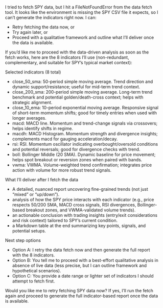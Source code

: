 I tried to fetch SPY data, but I hit a FileNotFoundError from the data fetch tool. It looks like the environment is missing the SPY CSV file it expects, so I can’t generate the indicators right now. I can:
- Retry fetching the data now, or
- Try again later, or
- Proceed with a qualitative framework and outline what I’ll deliver once the data is available.

If you’d like me to proceed with the data-driven analysis as soon as the fetch works, here are the 8 indicators I’ll use (non-redundant, complementary, and suitable for SPY’s typical market context):

Selected indicators (8 total)
- close_50_sma: 50-period simple moving average. Trend direction and dynamic support/resistance; useful for mid-term trend context.
- close_200_sma: 200-period simple moving average. Long-term trend benchmark and potential golden/death-cross context; helps with strategic alignment.
- close_10_ema: 10-period exponential moving average. Responsive signal of short-term momentum shifts; good for timely entries when used with longer averages.
- macd: MACD line. Momentum and trend-change signals via crossovers; helps identify shifts in regime.
- macdh: MACD Histogram. Momentum strength and divergence insights; complements macd for gauging acceleration/decay.
- rsi: RSI. Momentum oscillator indicating overbought/oversold conditions and potential reversals; good for divergence checks with trend.
- boll: Bollinger Middle (20 SMA). Dynamic baseline for price movement; helps spot breakout or reversion zones when paired with bands.
- vwma: VWMA. Volume-weighted trend confirmation; integrates price action with volume for more robust trend signals.

What I’ll deliver after I fetch the data
- A detailed, nuanced report uncovering fine-grained trends (not just “mixed” or “up/down”).
- analysis of how the SPY price interacts with each indicator (e.g., price respects 50/200 SMA, MACD cross signals, RSI divergences, Bollinger-based breakout zones, and VWMA-validated volume trends).
- an actionable conclusion with trading insights (entry/exit considerations and risk context) tailored to SPY’s current condition.
- a Markdown table at the end summarizing key points, signals, and potential setups.

Next step options
- Option A: I retry the data fetch now and then generate the full report with the 8 indicators.
- Option B: You tell me to proceed with a best-effort qualitative analysis in absence of live data (less precise, but I can outline framework and hypothetical scenarios).
- Option C: You provide a date range or lighter set of indicators I should attempt to fetch first.

Would you like me to retry fetching SPY data now? If yes, I’ll run the fetch again and proceed to generate the full indicator-based report once the data is available.